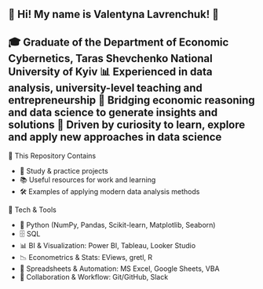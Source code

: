 ## 👋 Hi! My name is Valentyna Lavrenchuk! 👋

🎓 Graduate of the Department of Economic Cybernetics, Taras Shevchenko National University of Kyiv
📊 Experienced in data analysis, university-level teaching and entrepreneurship
🚀 Bridging economic reasoning and data science to generate insights and solutions
🧠 Driven by curiosity to learn, explore and apply new approaches in data science
---
📂 This Repository Contains
- 📘 Study & practice projects
- 📚 Useful resources for work and learning
- 🛠️ Examples of applying modern data analysis methods

🔧 Tech & Tools
- 🐍 Python (NumPy, Pandas, Scikit-learn, Matplotlib, Seaborn)
- 🗄️ SQL
- 📊 BI & Visualization: Power BI, Tableau, Looker Studio
- 📉 Econometrics & Stats: EViews, gretl, R
- 📑 Spreadsheets & Automation: MS Excel, Google Sheets, VBA
- 🤝 Collaboration & Workflow: Git/GitHub, Slack
